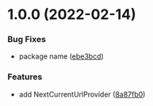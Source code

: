 # 1.0.0 (2022-02-14)


### Bug Fixes

* package name ([ebe3bcd](https://github.com/alexandermendes/next-current-url/commit/ebe3bcd56e0d0622d08928a2f912e38ba54a7f21))


### Features

* add NextCurrentUrlProvider ([8a87fb0](https://github.com/alexandermendes/next-current-url/commit/8a87fb0b885a5a5420493adc807c3c7d0f429883))
